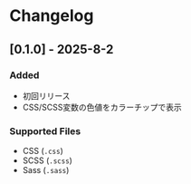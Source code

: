 # Changelog

## [0.1.0] - 2025-8-2

### Added
- 初回リリース
- CSS/SCSS変数の色値をカラーチップで表示

### Supported Files
- CSS (`.css`)
- SCSS (`.scss`) 
- Sass (`.sass`)